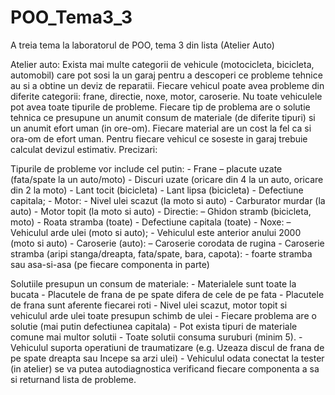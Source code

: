 # POO_Tema3_3
A treia tema la laboratorul de POO, tema 3 din lista (Atelier Auto)

Atelier auto: Exista mai multe categorii de vehicule (motocicleta, bicicleta, automobil) care pot sosi la un garaj pentru a descoperi ce probleme tehnice au si a obtine un deviz de reparatii. Fiecare vehicul poate avea probleme din diferite categorii: frane, directie, noxe, motor, caroserie. Nu toate vehiculele pot avea toate tipurile de probleme. Fiecare tip de problema are o solutie tehnica ce presupune un anumit consum de materiale (de diferite tipuri) si un anumit efort uman (in ore-om). Fiecare material are un cost la fel ca si ora-om de efort uman. Pentru fiecare vehicul ce soseste in garaj trebuie calculat devizul estimativ.
Precizari:

Tipurile de probleme vor include cel putin:
    - Frane – placute uzate (fata/spate la un auto/moto)
    - Discuri uzate (oricare din 4 la un auto, oricare din 2 la moto)
    - Lant tocit (bicicleta)
    - Lant lipsa (bicicleta)
    - Defectiune capitala;
    - Motor:
        - Nivel ulei scazut (la moto si auto)
        - Carburator murdar (la auto)
        - Motor topit (la moto si auto)
    - Directie:
        – Ghidon stramb (bicicleta, moto)
        - Roata stramba (toate)
        - Defectiune capitala (toate)
    - Noxe:
        – Vehiculul arde ulei (moto si auto);
        - Vehiculul este anterior anului 2000 (moto si auto)
    - Caroserie (auto):
        – Caroserie corodata de rugina
        - Caroserie stramba (aripi stanga/dreapta, fata/spate, bara, capota):
            - foarte stramba sau asa-si-asa (pe fiecare componenta in parte)

Solutiile presupun un consum de materiale:
    - Materialele sunt toate la bucata
    - Placutele de frana de pe spate difera de cele de pe fata
    - Placutele de frana sunt aferente fiecarei roti
    - Nivel ulei scazut, motor topit si vehiculul arde ulei toate presupun schimb de ulei
    - Fiecare problema are o solutie (mai putin defectiunea capitala)
    - Pot exista tipuri de materiale comune mai multor solutii
    - Toate solutii consuma suruburi (minim 5).
    - Vehiculul suporta operatiuni de traumatizare (e.g. Uzeaza discul de frana de pe spate dreapta sau Incepe sa arzi ulei)
    - Vehiculul odata conectat la tester (in atelier) se va putea autodiagnostica verificand fiecare componenta a sa si
      returnand lista de probleme.

